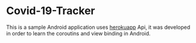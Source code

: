 # Covid-19-Tracker

This is a sample Android application uses [herokuapp](https://www.heroku.com) Api, it was developed in order to learn the coroutins and view binding in Android.
